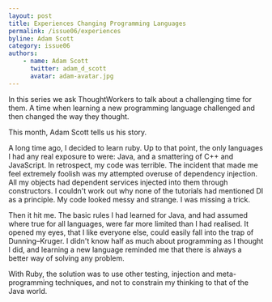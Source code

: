 ```yaml
---
layout: post
title: Experiences Changing Programming Languages
permalink: /issue06/experiences
byline: Adam Scott
category: issue06
authors:
    - name: Adam Scott
      twitter: adam_d_scott
      avatar: adam-avatar.jpg
---
```

In this series we ask ThoughtWorkers to talk about a challenging time for them. A time when learning a new programming language challenged and then changed the way they thought. 

This month, Adam Scott tells us his story.

A long time ago, I decided to learn ruby. Up to that point, the only languages I had any real exposure to were: Java, and a smattering of C++ and JavaScript. In retrospect, my code was terrible. The incident that made me feel extremely foolish was my attempted overuse of dependency injection. All my objects had dependent services injected into them through constructors. I couldn't work out why none of the tutorials had mentioned DI as a principle. My code looked messy and strange. I was missing a trick.

Then it hit me. The basic rules I had learned for Java, and had assumed where true for all languages, were far more limited than I had realised. It opened my eyes, that I like everyone else, could easily fall into the trap of Dunning–Kruger. I didn't know half as much about programming as I thought I did, and learning a new language reminded me that there is always a better way of solving any problem.

With Ruby, the solution was to use other testing, injection and meta-programming techniques, and not to constrain my thinking to that of the Java world.
